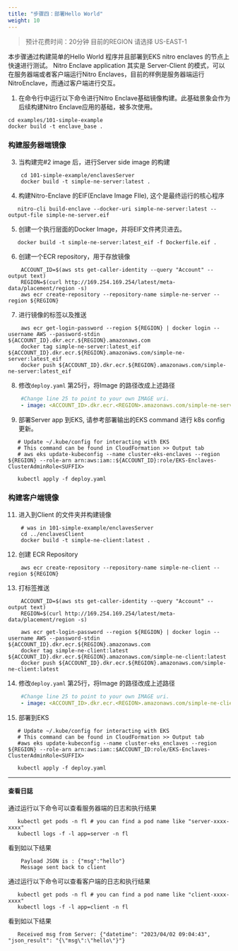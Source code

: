 ```yaml
---
title: "步骤四：部署Hello World"
weight: 10
---
```


> 预计花费时间：20分钟
> 目前的REGION 请选择 US-EAST-1

本步骤通过构建简单的Hello World 程序并且部署到EKS nitro enclaves 的节点上快速进行测试。 Nitro Enclave application 其实是 Server-Client
的模式，可以在服务器端或者客户端运行Nitro Enclaves，目前的样例是服务器端运行NitroEnclave，而通过客户端进行交互。<br/>

1. 在命令行中运行以下命令进行Nitro Enclave基础镜像构建。此基础景象会作为后续构建Nitro Enclave应用的基础，被多次使用。 <br/>

``` shell
cd examples/101-simple-example
docker build -t enclave_base .
```

### 构建服务器端镜像

3. 当构建完#2 image 后，进行Server side image 的构建 <br/>

```shell
    cd 101-simple-example/enclavesServer
    docker build -t simple-ne-server:latest .
```

4. 构建Nitro-Enclave 的EIF(Enclave Image FIle), 这个是最终运行的核心程序

```shell
   nitro-cli build-enclave --docker-uri simple-ne-server:latest --output-file simple-ne-server.eif 
```

5. 创建一个执行层面的Docker Image，并将EIF文件拷贝进去。

```shell
   docker build -t simple-ne-server:latest_eif -f Dockerfile.eif .
```

6. 创建一个ECR repository，用于存放镜像

```shell
    ACCOUNT_ID=$(aws sts get-caller-identity --query "Account" --output text)
    REGION=$(curl http://169.254.169.254/latest/meta-data/placement/region -s)
    aws ecr create-repository --repository-name simple-ne-server --region ${REGION} 
```

7. 进行镜像的标签以及推送

```shell
    aws ecr get-login-password --region ${REGION} | docker login --username AWS --password-stdin ${ACCOUNT_ID}.dkr.ecr.${REGION}.amazonaws.com
    docker tag simple-ne-server:latest_eif ${ACCOUNT_ID}.dkr.ecr.${REGION}.amazonaws.com/simple-ne-server:latest_eif 
    docker push ${ACCOUNT_ID}.dkr.ecr.${REGION}.amazonaws.com/simple-ne-server:latest_eif
```

8. 修改`deploy.yaml` 第25行，将Image 的路径改成上述路径

```yaml
    #Change line 25 to point to your own IMAGE uri.
    - image: <ACCOUNT_ID>.dkr.ecr.<REGION>.amazonaws.com/simple-ne-server:latest_eif
```

9. 部署Server app 到EKS, 请参考部署输出的EKS command 进行 k8s config更新。

```shell
   # Update ~/.kube/config for interacting with EKS
   # This command can be found in CloudFormation >> Output tab
   # aws eks update-kubeconfig --name cluster-eks-enclaves --region ${REGION} --role-arn arn:aws:iam::${ACCOUNT_ID}:role/EKS-Enclaves-ClusterAdminRole<SUFFIX>
   
   kubectl apply -f deploy.yaml
```

### 构建客户端镜像

11. 进入到Client 的文件夹并构建镜像

```shell
    # was in 101-simple-example/enclavesServer
    cd ../enclavesClient
    docker build -t simple-ne-client:latest .
```

12. 创建 ECR Repository

```shell
    aws ecr create-repository --repository-name simple-ne-client --region ${REGION}
```

13. 打标签推送

```shell
    ACCOUNT_ID=$(aws sts get-caller-identity --query "Account" --output text)
    REGION=$(curl http://169.254.169.254/latest/meta-data/placement/region -s)
    
    aws ecr get-login-password --region ${REGION} | docker login --username AWS --password-stdin ${ACCOUNT_ID}.dkr.ecr.${REGION}.amazonaws.com
    docker tag simple-ne-client:latest ${ACCOUNT_ID}.dkr.ecr.${REGION}.amazonaws.com/simple-ne-client:latest
    docker push ${ACCOUNT_ID}.dkr.ecr.${REGION}.amazonaws.com/simple-ne-client:latest
```

14. 修改`deploy.yaml` 第25行，将Image 的路径改成上述路径

```yaml
    #Change line 25 to point to your own IMAGE uri.
    - image: <ACCOUNT_ID>.dkr.ecr.<REGION>.amazonaws.com/simple-ne-client:latest
```

15. 部署到EKS

```shell
   # Update ~/.kube/config for interacting with EKS
   # This command can be found in CloudFormation >> Output tab
   #aws eks update-kubeconfig --name cluster-eks_enclaves --region ${REGION} --role-arn arn:aws:iam::$ACCOUNT_ID:role/EKS-Enclaves-ClusterAdminRole<SUFFIX>
   
   kubectl apply -f deploy.yaml
```

----

#### 查看日誌

通过运行以下命令可以查看服务器端的日志和执行结果<br/>

```shell
   kubectl get pods -n fl # you can find a pod name like "server-xxxx-xxxx"
   kubectl logs -f -l app=server -n fl
```

看到如以下结果<br/>

```shell
    Payload JSON is : {"msg":"hello"}
    Message sent back to client
```

通过运行以下命令可以查看客户端的日志和执行结果 <br/>

```shell
   kubectl get pods -n fl # you can find a pod name like "client-xxxx-xxxx"
   kubectl logs -f -l app=client -n fl
```

看到如以下结果<br/>

```shell
   Received msg from Server: {"datetime": "2023/04/02 09:04:43", "json_result": "{\"msg\":\"hello\"}"}
```